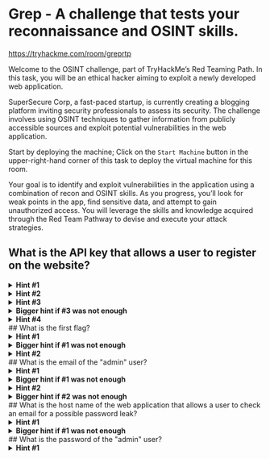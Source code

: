 # Grep - A challenge that tests your reconnaissance and OSINT skills.
https://tryhackme.com/room/greprtp

Welcome to the OSINT challenge, part of TryHackMe’s Red Teaming Path. In this task, you will be an ethical hacker aiming to exploit a newly developed web application.

SuperSecure Corp, a fast-paced startup, is currently creating a blogging platform inviting security professionals to assess its security. The challenge involves using OSINT techniques to gather information from publicly accessible sources and exploit potential vulnerabilities in the web application.

Start by deploying the machine; Click on the `Start Machine` button in the upper-right-hand corner of this task to deploy the virtual machine for this room.

Your goal is to identify and exploit vulnerabilities in the application using a combination of recon and OSINT skills. As you progress, you’ll look for weak points in the app, find sensitive data, and attempt to gain unauthorized access. You will leverage the skills and knowledge acquired through the Red Team Pathway to devise and execute your attack strategies.

## What is the API key that allows a user to register on the website?

<details>
  <summary><strong>Hint #1</strong></summary>
nmap and find website site, hostname of site can be found on website certificate
</details>

<details>
  <summary><strong>Hint #2</strong></summary>
Enumerate website, get a feel for it's structure 
</details>

<details>
  <summary><strong>Hint #3</strong></summary>
OSINT using data extracted from room description and information found from main website
</details>

<details>
  <summary><strong>Bigger hint if #3 was not enough</strong></summary>
Find private github repository for web application by the company in room description 
</details>

<details>
  <summary><strong>Hint #4</strong></summary>
Search through commits
</details>
## What is the first flag?

<details>
  <summary><strong>Hint #1</strong></summary>
Register a user with the API key found in previous flag
</details>

<details>
  <summary><strong>Bigger hint if #1 was not enough</strong></summary>
Capture a bad user registration post with browser developer tools or burp suite etc, update to use api key we found on first flag and resend. 
</details>

<details>
  <summary><strong>Hint #2</strong></summary>

Login
</details>
## What is the email of the "admin" user?

<details>
  <summary><strong>Hint #1</strong></summary>
Upload a reverse shell and execute it, review the upload.php within the github for ideas on how 
</details>

<details>
  <summary><strong>Bigger hint if #1 was not enough</strong></summary>
PHP shell, update magic byte to that of one of the accepted images
</details>

<details>
  <summary><strong>Hint #2</strong></summary>
email address is within a file in a common directory
</details>

<details>
  <summary><strong>Bigger hint if #2 was not enough</strong></summary>
search for backup folders
</details>
## What is the host name of the web application that allows a user to check an email for a possible password leak?

<details>
  <summary><strong>Hint #1</strong></summary>
More than website, find it and check it's certificate
</details>

<details>
  <summary><strong>Bigger hint if #1 was not enough</strong></summary>
nmap every port e.g -p- switch find a webserver on a non standard port outside the range of a default port range of nmap
</details>
## What is the password of the "admin" user?

<details>
  <summary><strong>Hint #1</strong></summary>
You found the admin email, you found the leak site, put them both together :)
</details>